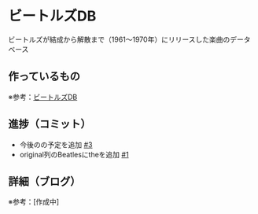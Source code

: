 # ビートルズDB

ビートルズが結成から解散まで（1961〜1970年）にリリースした楽曲のデータベース

## 作っているもの

※参考：[ビートルズDB](https://beatles-db.vercel.app/)

## 進捗（コミット）

- 今後のの予定を追加 [#3](https://github.com/ryo-i/beatles-db/issues/3)
- original列のBeatlesにtheを追加 [#1](https://github.com/ryo-i/beatles-db/issues/1)

## 詳細（ブログ）

※参考：[作成中]